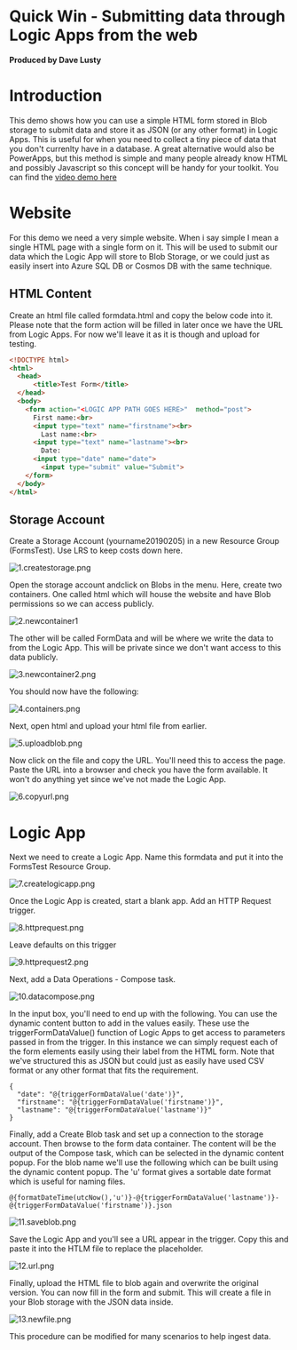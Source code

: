 # Quick Win - Submitting data through Logic Apps from the web
**Produced by Dave Lusty**

# Introduction
This demo shows how you can use a simple HTML form stored in Blob storage to submit data and store it as JSON (or any other format) in Logic Apps. This is useful for when you need to collect a tiny piece of data that you don't currenlty have in a database. A great alternative would also be PowerApps, but this method is simple and many people already know HTML and possibly Javascript so this concept will be handy for your toolkit. 
You can find the [video demo here](https://youtu.be/PGnwvwJKs4g)

# Website
For this demo we need a very simple website. When i say simple I mean a single HTML page with a single form on it. This will be used to submit our data which the Logic App will store to Blob Storage, or we could just as easily insert into Azure SQL DB or Cosmos DB with the same technique.
## HTML Content
Create an html file called formdata.html and copy the below code into it. Please note that the form action will be filled in later once we have the URL from Logic Apps. For now we'll leave it as it is though and upload for testing.
```HTML
<!DOCTYPE html>
<html>
  <head>
	  <title>Test Form</title>
  </head>
  <body>
    <form action="<LOGIC APP PATH GOES HERE>"  method="post">
      First name:<br>
      <input type="text" name="firstname"><br>
	    Last name:<br>
      <input type="text" name="lastname"><br>
	    Date:
      <input type="date" name="date">
	    <input type="submit" value="Submit">
    </form>
  </body>
</html>
```

## Storage Account
Create a Storage Account (yourname20190205) in a new Resource Group (FormsTest). Use LRS to keep costs down here.

![1.createstorage.png](images/1.createstorage.png)

Open the storage account andclick on Blobs in the menu. Here, create two containers. One called html which will house the website and have Blob permissions so we can access publicly.

![2.newcontainer1](images/2.newcontainer1.png)

The other will be called FormData and will be where we write the data to from the Logic App. This will be private since we don't want access to this data publicly.

![3.newcontainer2.png](images/3.newcontainer2.png)

You should now have the following:

![4.containers.png](images/4.containers.png)

Next, open html and upload your html file from earlier.

![5.uploadblob.png](images/5.uploadblob.png)

Now click on the file and copy the URL. You'll need this to access the page. Paste the URL into a browser and check you have the form available. It won't do anything yet since we've not made the Logic App.

![6.copyurl.png](images/6.copyurl.png)

# Logic App

Next we need to create a Logic App. Name this formdata and put it into the FormsTest Resource Group.

![7.createlogicapp.png](images/7.createlogicapp.png)

Once the Logic App is created, start a blank app. Add an HTTP Request trigger.

![8.httprequest.png](images/8.httprequest.png)

Leave defaults on this trigger

![9.httprequest2.png](images/9.httprequest2.png)

Next, add a Data Operations - Compose task. 

![10.datacompose.png](images/10.datacompose.png)

In the input box, you'll need to end up with the following. You can use the dynamic content button to add in the values easily. These use the triggerFormDataValue() function of Logic Apps to get access to parameters passed in from the trigger. In this instance we can simply request each of the form elements easily using their label from the HTML form. Note that we've structured this as JSON but could just as easily have used CSV format or any other format that fits the requirement.

```
{
  "date": "@{triggerFormDataValue('date')}",
  "firstname": "@{triggerFormDataValue('firstname')}",
  "lastname": "@{triggerFormDataValue('lastname')}"
}
```

Finally, add a Create Blob task and set up a connection to the storage account. Then browse to the form data container. The content will be the output of the Compose task, which can be selected in the dynamic content popup. For the blob name we'll use the following which can be built using the dynamic content popup. The 'u' format gives a sortable date format which is useful for naming files.
```
@{formatDateTime(utcNow(),'u')}-@{triggerFormDataValue('lastname')}-@{triggerFormDataValue('firstname')}.json
```

![11.saveblob.png](images/11.saveblob.png)

Save the Logic App and you'll see a URL appear in the trigger. Copy this and paste it into the HTLM file to replace the placeholder.

![12.url.png](images/12.url.png)

Finally, upload the HTML file to blob again and overwrite the original version. You can now fill in the form and submit. This will create a file in your Blob storage with the JSON data inside.

![13.newfile.png](images/13.newfile.png)

This procedure can be modified for many scenarios to help ingest data.

